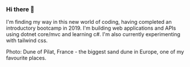 ### Hi there 👋

I'm finding my way in this new world of coding, having completed an introductory bootcamp in 2019. I'm building web applications and APIs using dotnet core/mvc and learning c#. I'm also currently experimenting with tailwind css.

Photo: Dune of Pilat, France - the biggest sand dune in Europe, one of my favourite places.
